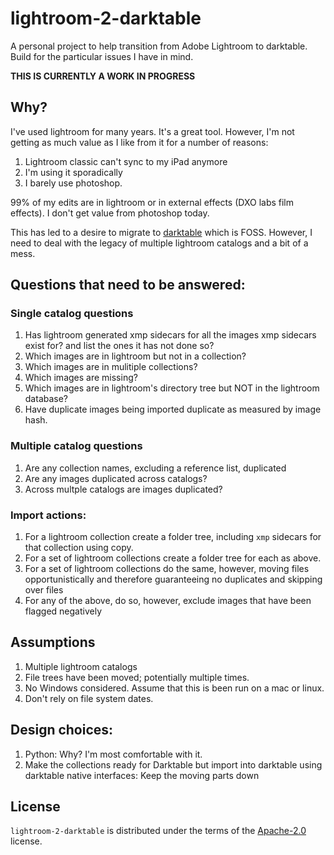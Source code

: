 # lightroom-2-darktable

A personal project to help transition from Adobe Lightroom to darktable. Build for the particular issues I have in mind.

**THIS IS CURRENTLY A WORK IN PROGRESS**

## Why?

I've used lightroom for many years. It's a great tool. However, I'm not getting as much value as I like from it for a number of reasons:

1. Lightroom classic can't sync to my iPad anymore
2. I'm using it sporadically
3. I barely use photoshop.

99% of my edits are in lightroom or in external effects (DXO labs film effects). I don't get value from photoshop today. 

This has led to a desire to migrate to [darktable](https://www.darktable.org/) which is FOSS. However, I need to deal with the legacy of multiple lightroom catalogs and a bit of a mess.

## Questions that need to be answered:

### Single catalog questions
1. Has lightroom generated xmp sidecars for all the images xmp sidecars exist for? and list the ones it has not done so?
2. Which images are in lightroom but not in a collection?
3. Which images are in mulitiple collections?
4. Which images are missing?
5. Which images are in lightroom's directory tree but NOT in the lightroom database?
6. Have duplicate images being imported duplicate as measured by image hash.

### Multiple catalog questions
1. Are any collection names, excluding a reference list, duplicated
2. Are any images duplicated across catalogs?
3. Across multple catalogs are images duplicated?

### Import actions:
1. For a lightroom collection create a folder tree, including `xmp` sidecars for that collection using copy.
2. For a set of lightroom collections create a folder tree for each as above.
3. For a set of lightroom collections do the same, however, moving files opportunistically and therefore guaranteeing no duplicates and skipping over files
4. For any of the above, do so, however, exclude images that have been flagged negatively


## Assumptions
1. Multiple lightroom catalogs
2. File trees have been moved; potentially multiple times.
3. No Windows considered. Assume that this is been run on a mac or linux.
4. Don't rely on file system dates. 

## Design choices:

1. Python: Why? I'm most comfortable with it.
2. Make the collections ready for Darktable but import into darktable using darktable native interfaces: Keep the moving parts down

## License

`lightroom-2-darktable` is distributed under the terms of the [Apache-2.0](https://spdx.org/licenses/Apache-2.0.html) license.
